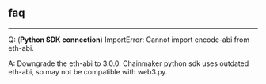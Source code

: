## faq

---

Q: (**Python SDK connection**) ImportError: Cannot import encode-abi from eth-abi.

A: Downgrade the eth-abi to 3.0.0. Chainmaker python sdk uses outdated eth-abi, so may not be compatible with web3.py.